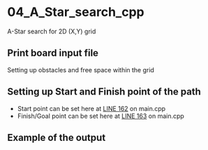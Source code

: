# 04_A_Star_search_cpp
A-Star search for 2D (X,Y) grid

## Print board input file
Setting up obstacles and free space within the grid

## Setting up Start and Finish point of the path
- Start point can be set here at [LINE 162](https://github.com/CPaladiya/04_A_Star_search_cpp/blob/f98256a46f3397b1016acacad94d11498af3211f/main.cpp#L162) on main.cpp
- Finish/Goal point can be set here at [LINE 163](https://github.com/CPaladiya/04_A_Star_search_cpp/blob/f98256a46f3397b1016acacad94d11498af3211f/main.cpp#L163) on main.cpp

## Example of the output
